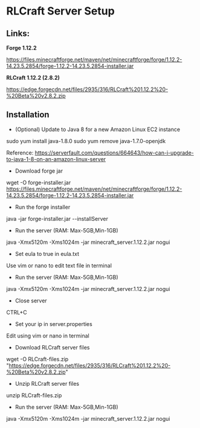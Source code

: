 # RLCraft Server Setup

## Links:

**Forge 1.12.2**

https://files.minecraftforge.net/maven/net/minecraftforge/forge/1.12.2-14.23.5.2854/forge-1.12.2-14.23.5.2854-installer.jar

**RLCraft 1.12.2 (2.8.2)**

https://edge.forgecdn.net/files/2935/316/RLCraft%201.12.2%20-%20Beta%20v2.8.2.zip

## Installation

- (Optional) Update to Java 8 for a new Amazon Linux EC2 instance

sudo yum install java-1.8.0
sudo yum remove java-1.7.0-openjdk

Reference: https://serverfault.com/questions/664643/how-can-i-upgrade-to-java-1-8-on-an-amazon-linux-server

- Download forge jar 

wget -O forge-installer.jar https://files.minecraftforge.net/maven/net/minecraftforge/forge/1.12.2-14.23.5.2854/forge-1.12.2-14.23.5.2854-installer.jar

- Run the forge installer

java -jar forge-installer.jar --installServer

- Run the server (RAM: Max-5GB,Min-1GB) 

java -Xmx5120m -Xms1024m -jar minecraft_server.1.12.2.jar nogui

- Set eula to true in eula.txt

Use vim or nano to edit text file in terminal

- Run the server (RAM: Max-5GB,Min-1GB) 

java -Xmx5120m -Xms1024m -jar minecraft_server.1.12.2.jar nogui

- Close server

CTRL+C

- Set your ip in server.properties

Edit using vim or nano in terminal

- Download RLCraft server files

wget -O RLCraft-files.zip "https://edge.forgecdn.net/files/2935/316/RLCraft%201.12.2%20-%20Beta%20v2.8.2.zip"

- Unzip RLCraft server files

unzip RLCraft-files.zip

- Run the server (RAM: Max-5GB,Min-1GB) 

java -Xmx5120m -Xms1024m -jar minecraft_server.1.12.2.jar nogui

